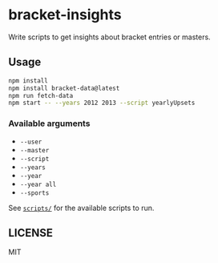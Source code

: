# bracket-insights

Write scripts to get insights about bracket entries or masters.

## Usage

```sh
npm install
npm install bracket-data@latest
npm run fetch-data
npm start -- --years 2012 2013 --script yearlyUpsets
```

### Available arguments

- `--user`
- `--master`
- `--script`
- `--years`
- `--year`
- `--year all`
- `--sports`

See [`scripts/`](./scripts) for the available scripts to run.

## LICENSE

MIT
